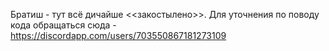 Братиш - тут всё дичайше <<закостылено>>. Для уточнения по поводу кода обращаться сюда - https://discordapp.com/users/703550867181273109
